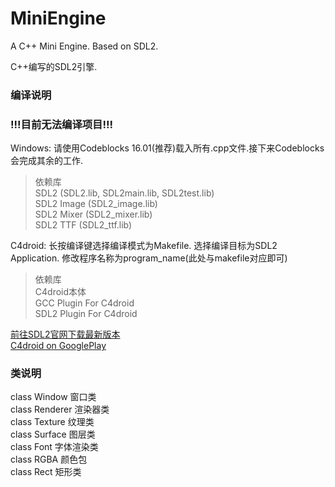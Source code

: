 # MiniEngine  

A C++ Mini Engine. Based on SDL2.  

C++编写的SDL2引擎.  

### 编译说明

### !!!目前无法编译项目!!!

Windows: 请使用Codeblocks 16.01(推荐)载入所有.cpp文件.接下来Codeblocks会完成其余的工作.  
> 依赖库  
> SDL2 (SDL2.lib, SDL2main.lib, SDL2test.lib)  
> SDL2 Image (SDL2_image.lib)  
> SDL2 Mixer (SDL2_mixer.lib)  
> SDL2 TTF (SDL2_ttf.lib)  

C4droid: 长按编译键选择编译模式为Makefile. 选择编译目标为SDL2 Application. 修改程序名称为program_name(此处与makefile对应即可)
> 依赖库  
> C4droid本体  
> GCC Plugin For C4droid  
> SDL2 Plugin For C4droid  

[前往SDL2官网下载最新版本](http://www.libsdl.org/download-2.0.php)  
[C4droid on GooglePlay](https://play.google.com/store/apps/details?id=com.n0n3m4.droidc&hl=en)  

### 类说明
class Window 窗口类  
class Renderer 渲染器类  
class Texture 纹理类  
class Surface 图层类  
class Font 字体渲染类  
class RGBA 颜色包  
class Rect 矩形类  


